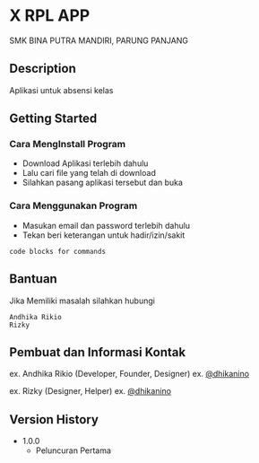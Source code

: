 # X RPL APP

SMK BINA PUTRA MANDIRI, PARUNG PANJANG

## Description

Aplikasi untuk absensi kelas

## Getting Started


### Cara MengInstall Program

* Download Aplikasi terlebih dahulu
* Lalu cari file yang telah di download
* Silahkan pasang aplikasi tersebut dan buka

### Cara Menggunakan Program

* Masukan email dan password terlebih dahulu 
* Tekan beri keterangan untuk hadir/izin/sakit
```
code blocks for commands
```

## Bantuan

Jika Memiliki masalah silahkan hubungi
```
Andhika Rikio
Rizky
```

## Pembuat dan Informasi Kontak

ex. Andhika Rikio (Developer, Founder, Designer)
ex. [@dhikanino](https://www.instagram.com/dhikanino)

ex. Rizky (Designer, Helper)
ex. [@dhikanino](https://www.instagram.com/dhikanino)

## Version History

<!-- * 0.2
    * Various bug fixes and optimizations
    * See [commit change]() or See [release history]() -->
* 1.0.0
    * Peluncuran Pertama
